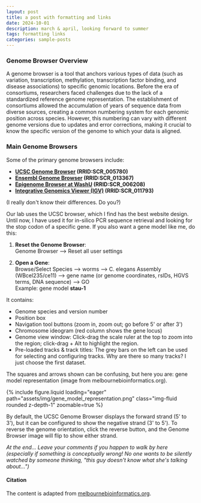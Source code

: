 ```yaml
---
layout: post
title: a post with formatting and links
date: 2024-10-01
description: march & april, looking forward to summer
tags: formatting links
categories: sample-posts
---
```


### Genome Browser Overview

A genome browser is a tool that anchors various types of data (such as variation, transcription, methylation, transcription factor binding, and disease associations) to specific genomic locations. Before the era of consortiums, researchers faced challenges due to the lack of a standardized reference genome representation. The establishment of consortiums allowed the accumulation of years of sequence data from diverse sources, creating a common numbering system for each genomic position across species. However, this numbering can vary with different genome versions due to updates and error corrections, making it crucial to know the specific version of the genome to which your data is aligned.

### Main Genome Browsers

Some of the primary genome browsers include:

- **[UCSC Genome Browser](https://genome.ucsc.edu/) (RRID:SCR_005780)**
- **[Ensembl Genome Browser](https://useast.ensembl.org/index.html) (RRID:SCR_013367)**
- **[Epigenome Browser at WashU](https://epigenomegateway.wustl.edu/browser/) (RRID:SCR_006208)**
- **[Integrative Genomics Viewer (IGV)](https://igv.org/doc/desktop/) (RRID:SCR_011793)**

(I really don't know their differences. Do you?)

Our lab uses the UCSC browser, which I find has the best website design. Until now, I have used it for in-silico PCR sequence retrieval and looking for the stop codon of a specific gene. If you also want a gene model like me, do this:

1. **Reset the Genome Browser**:  
   Genome Browser --> Reset all user settings

2. **Open a Gene**:  
   Browse/Select Species --> worms --> C. elegans Assembly (WBcel235/ce11) --> gene name (or genome coordinates, rsIDs, HGVS terms, DNA sequence) --> GO  
   Example: gene model **stau-1**

It contains:
- Genome species and version number
- Position box
- Navigation tool buttons (zoom in, zoom out; go before 5' or after 3')
- Chromosome ideogram (red column shows the gene locus)
- Genome view window: Click-drag the scale ruler at the top to zoom into the region; click-drag + Alt to highlight the region.
- Pre-loaded tracks & track titles: The grey bars on the left can be used for selecting and configuring tracks. Why are there so many tracks? I just choose the first dataset.

The squares and arrows shown can be confusing, but here you are: gene model representation (image from melbournebioinformatics.org).

  <div class="col-sm mt-3 mt-md-0">
      {% include figure.liquid loading="eager" path="assets/img/gene_model_representation.png" class="img-fluid rounded z-depth-1" zoomable=true %}
  </div>

By default, the UCSC Genome Browser displays the forward strand (5' to 3'), but it can be configured to show the negative strand (3' to 5'). To reverse the genome orientation, click the reverse button, and the Genome Browser image will flip to show either strand.

*At the end... Leave your comments if you happen to walk by here (especially if something is conceptually wrong! No one wants to be silently watched by someone thinking, "this guy doesn't know what she's talking about...")*

#### Citation

The content is adapted from [melbournebioinformatics.org](https://www.melbournebioinformatics.org.au/tutorials/tutorials/Genome_browsers/GenomeBrowsers_Intro/).
